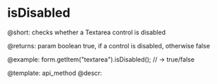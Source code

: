 isDisabled
=============

@short: checks whether a Textarea control is disabled

@returns:
param   boolean     true, if a control is disabled, otherwise false


@example:
form.getItem("textarea").isDisabled(); 
// -> true/false

@template: api_method
@descr:



